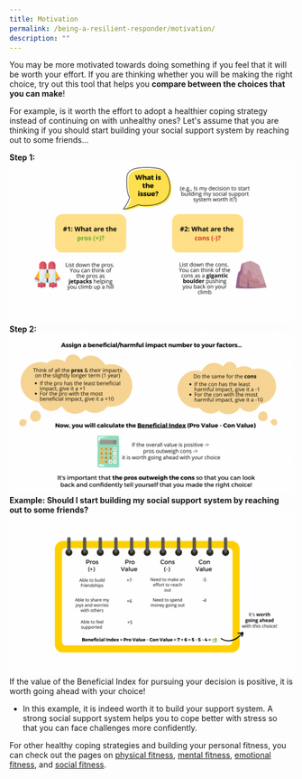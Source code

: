 ```yaml
---
title: Motivation
permalink: /being-a-resilient-responder/motivation/
description: ""
---
```

You may be more motivated towards doing something if you feel that it will be worth your effort. If you are thinking whether you will be making the right choice, try out this tool that helps you **compare between the choices that you can make**!

For example, is it worth the effort to adopt a healthier coping strategy instead of continuing on with unhealthy ones? Let's assume that you are thinking if you should start building your social support system by reaching out to some friends...

**Step 1:**![](/images/motivation%201.png)
**Step 2:** ![](/images/motivation%202.png)
**Example: Should I start building my social support system by reaching out to some friends?**![](/images/motivation%20example%20(1).png)
If the value of the Beneficial Index for pursuing your decision is positive, it is worth going ahead with your choice! 
* In this example, it is indeed worth it to build your support system. A strong social support system helps you to cope better with stress so that you can face challenges more confidently. 

For other healthy coping strategies and building your personal fitness, you can check out the pages on [physical fitness](/being-a-resilient-responder/physical-fitness), [mental fitness](/being-a-resilient-responder/mental-fitness), [emotional fitness](/being-a-resilient-responder/emotional-fitness), and [social fitness](/being-a-resilient-responder/social-fitness).